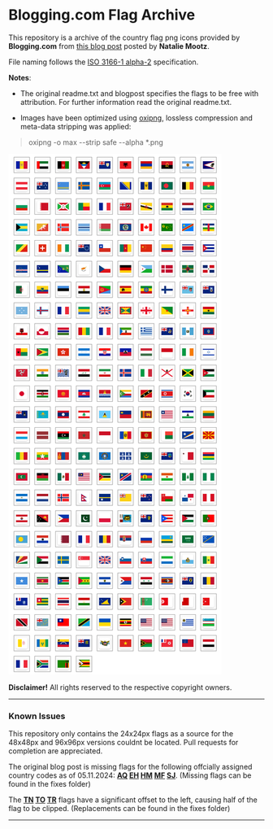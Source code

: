# Blogging.com Flag Archive

This repository is a archive of the country flag png icons provided by **Blogging.com** from [this blog post](https://web.archive.org/web/20211024034859/https://blogging.com/free-flag-icons/) posted by **Natalie Mootz**.

File naming follows the [ISO 3166-1 alpha-2](https://en.wikipedia.org/wiki/ISO_3166-1_alpha-2) specification.

**Notes**: 
- The original readme.txt and blogpost specifies the flags to be free with attribution. For further information read the original readme.txt.

- Images have been optimized using [oxipng](https://github.com/shssoichiro/oxipng), lossless compression and meta-data stripping was applied:
 >oxipng -o max --strip safe --alpha *.png

![Flag preview](./flag-icons-preview.png)

**Disclaimer!** All rights reserved to the respective copyright owners.

---
### Known Issues
This repository only contains the 24x24px flags as a source for the 48x48px and 96x96px versions couldnt be located. Pull requests for completion are appreciated.

The original blog post is missing flags for the following offcially assigned country codes as of 05.11.2024: **[AQ](https://commons.wikimedia.org/wiki/File:Proposed_flag_of_Antarctica_(Graham_Bartram).svg) [EH](https://commons.wikimedia.org/wiki/File:Flag_of_the_Sahrawi_Arab_Democratic_Republic_(3-2).svg) [HM](https://commons.wikimedia.org/wiki/File:Flag_of_Australia_(3-2).svg) [MF](https://commons.wikimedia.org/wiki/File:Flag_of_France.svg) [SJ](https://commons.wikimedia.org/wiki/File:Flag_of_Norway_(c81329_for_red_%26_14275b_for_blue).svg)**. (Missing flags can be found in the fixes folder)


The **[TN](https://commons.wikimedia.org/wiki/File:Flag_of_Tunisia.svg) [TO](https://commons.wikimedia.org/wiki/File:Flag_of_Tonga_(3-2).svg) [TR](https://commons.wikimedia.org/wiki/File:Flag_of_Turkey.svg)** flags have a significant offset to the left, causing half of the flag to be clipped. (Replacements can be found in the fixes folder)

---